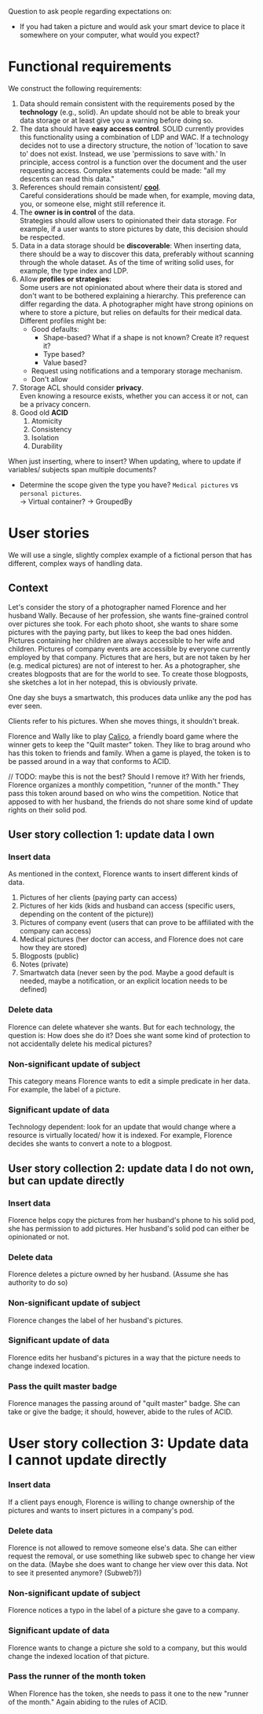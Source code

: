 Question to ask people regarding expectations on:
* If you had taken a picture and would ask your smart device to place it somewhere on your computer, what would you expect?

# Functional requirements
We construct the following requirements:
1. Data should remain consistent with the requirements posed by the **technology** (e.g., solid).
   An update should not be able to break your data storage or at least give you a warning before doing so.
2. The data should have **easy access control**.
   SOLID currently provides this functionality using a combination of LDP and WAC.
   If a technology decides not to use a directory structure, the notion of 'location to save to' does not exist.
   Instead, we use 'permissions to save with.'
   In principle, access control is a function over the document and the user requesting access.
   Complex statements could be made: "all my descents can read this data."
3. References should remain consistent/ [**cool**](https://www.w3.org/Provider/Style/URI).\
   Careful considerations should be made when, for example, moving data, you, or someone else, might still reference it.
4. The **owner is in control** of the data.\
   Strategies should allow users to opinionated their data storage.
   For example, if a user wants to store pictures by date, this decision should be respected.
5. Data in a data storage should be **discoverable**:
   When inserting data, there should be a way to discover this data, 
   preferably without scanning through the whole dataset.
   As of the time of writing solid uses, for example, the type index and LDP. 
6. Allow **profiles or strategies**:\
   Some users are not opinionated about where their data is stored and don't want to be bothered explaining a hierarchy.
   This preference can differ regarding the data.
   A photographer might have strong opinions on where to store a picture, but relies on defaults for their medical data.  
   Different profiles might be:
   * Good defaults:
     * Shape-based? What if a shape is not known? Create it? request it?
     * Type based?
     * Value based?
   * Request using notifications and a temporary storage mechanism.
   * Don't allow
7. Storage ACL should consider **privacy**.\
   Even knowing a resource exists, whether you can access it or not, can be a privacy concern.
8. Good old **ACID**
   1. Atomicity
   2. Consistency
   3. Isolation
   4. Durability

When just inserting, where to insert?
When updating, where to update if variables/ subjects span multiple documents?

* Determine the scope given the type you have? `Medical pictures` vs `personal pictures`.\
  -> Virtual container? -> GroupedBy

# User stories
We will use a single, slightly complex example of a fictional person that has different, complex ways of handling data.

## Context

Let's consider the story of a photographer named Florence and her husband Wally.
Because of her profession, she wants fine-grained control over pictures she took.
For each photo shoot, she wants to share some pictures with the paying party, but likes to keep the bad ones hidden.
Pictures containing her children are always accessible to her wife and children.
Pictures of company events are accessible by everyone currently employed by that company.
Pictures that are hers, but are not taken by her (e.g. medical pictures) are not of interest to her.
As a photographer, she creates blogposts that are for the world to see.
To create those blogposts, she sketches a lot in her notepad, this is obviously private.

One day she buys a smartwatch, this produces data unlike any the pod has ever seen.

Clients refer to his pictures. When she moves things, it shouldn't break.

Florence and Wally like to play [Calico](https://www.flatout.games/#/calico/),
a friendly board game where the winner gets to keep the "Quilt master" token.
They like to brag around who has this token to friends and family.
When a game is played, the token is to be passed around in a way that conforms to ACID.   

// TODO: maybe this is not the best? Should I remove it? 
With her friends, Florence organizes a monthly competition, "runner of the month."
They pass this token around based on who wins the competition.
Notice that apposed to with her husband, the friends do not share some kind of update rights on their solid pod.


## User story collection 1: update data I own

### Insert data
As mentioned in the context, Florence wants to insert different kinds of data.

1. Pictures of her clients (paying party can access)
2. Pictures of her kids (kids and husband can access (specific users, depending on the content of the picture))
3. Pictures of company event (users that can prove to be affiliated with the company can access)
4. Medical pictures (her doctor can access, and Florence does not care how they are stored)
5. Blogposts (public)
6. Notes (private)
7. Smartwatch data
   (never seen by the pod.
   Maybe a good default is needed, maybe a notification, or an explicit location needs to be defined)

### Delete data

Florence can delete whatever she wants.
But for each technology, the question is: How does she do it?
Does she want some kind of protection to not accidentally delete his medical pictures? 

### Non-significant update of subject

This category means Florence wants to edit a simple predicate in her data.
For example, the label of a picture. 

### Significant update of data

Technology dependent:
look for an update that would change where a resource is virtually located/ how it is indexed.
For example, Florence decides she wants to convert a note to a blogpost.


## User story collection 2: update data I do not own, but can update directly

### Insert data

Florence helps copy the pictures from her husband's phone to his solid pod, she has permission to add pictures.
Her husband's solid pod can either be opinionated or not.

### Delete data

Florence deletes a picture owned by her husband. (Assume she has authority to do so)

### Non-significant update of subject

Florence changes the label of her husband's pictures.

### Significant update of data

Florence edits her husband's pictures in a way that the picture needs to change indexed location.

### Pass the quilt master badge

Florence manages the passing around of "quilt master" badge.
She can take or give the badge; it should, however, abide to the rules of ACID.

# User story collection 3: Update data I cannot update directly

### Insert data

If a client pays enough,
Florence is willing to change ownership of the pictures and wants to insert pictures in a company's pod.

### Delete data

Florence is not allowed to remove someone else's data.
She can either request the removal, or use something like subweb spec to change her view on the data.
(Maybe she does want to change her view over this data. Not to see it presented anymore? (Subweb?))

### Non-significant update of subject

Florence notices a typo in the label of a picture she gave to a company. 

### Significant update of data

Florence wants to change a picture she sold to a company, but this would change the indexed location of that picture.  

### Pass the runner of the month token

When Florence has the token, she needs to pass it one to the new "runner of the month."
Again abiding to the rules of ACID.
 
